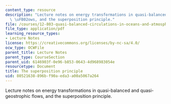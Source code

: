 ```yaml
---
content_type: resource
description: "Lecture notes on energy transformations in quasi-balanced and quasi-geostrophic\
  \ \uFB02ows, and the superposition principle."
file: /courses/12-803-quasi-balanced-circulations-in-oceans-and-atmospheres-fall-2009/80521638896bf90aeda3a00a5067a264_MIT12_803F09_lec13.pdf
file_type: application/pdf
learning_resource_types:
- Lecture Notes
license: https://creativecommons.org/licenses/by-nc-sa/4.0/
ocw_type: OCWFile
parent_title: Lecture Notes
parent_type: CourseSection
parent_uid: 6146903f-0e96-b853-0643-4d968983054e
resourcetype: Document
title: The superposition principle
uid: 80521638-896b-f90a-eda3-a00a5067a264
---
```

Lecture notes on energy transformations in quasi-balanced and quasi-geostrophic ﬂows, and the superposition principle.